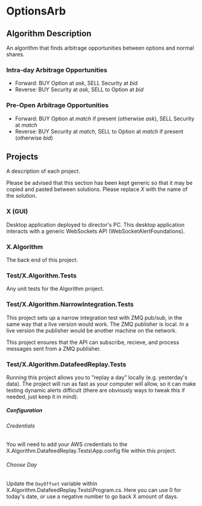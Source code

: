 # OptionsArb

## Algorithm Description

An algorithm that finds arbitrage opportunities between options and normal shares.

### Intra-day Arbitrage Opportunities
* Forward: BUY Option at _ask_, SELL Security at _bid_
* Reverse: BUY Security at _ask_, SELL to Option at _bid_

### Pre-Open Arbitrage Opportunities
* Forward: BUY Option at _match_ if present (otherwise _ask_), SELL Security at _match_
* Reverse: BUY Security at _match_, SELL to Option at _match_ if present (otherwise _bid_)

## Projects

A description of each project.

Please be advised that this section has been kept generic so that
it may be copied and pasted between solutions. Please replace *X*
with the name of the solution.

### X (GUI)

Desktop application deployed to director's PC. This desktop 
application interacts with a generic WebSockets API (WebSocketAlertFoundations).

### X.Algorithm

The back end of this project.

### Test/X.Algorithm.Tests

Any unit tests for the Algorithm project.

### Test/X.Algorithm.NarrowIntegration.Tests

This project sets up a narrow integration test with ZMQ pub/sub, in the
same way that a live version would work. The ZMQ publisher is local.
In a live version the publisher would be another machine on the network.

This project ensures that the API can subscribe, recieve, and process
messages sent from a ZMQ publisher.

### Test/X.Algorithm.DatafeedReplay.Tests

Running this project allows you to "replay a day" locally (e.g. yesterday's 
data). The project will run as fast as your computer will allow, so it can
make testing dynamic alerts difficult (there are obviously ways to tweak this
if needed, just keep it in mind).

##### Configuration

###### Credentials

You will need to add your AWS credentials to the 
X.Algorithm.DatafeedReplay.Tests\App.config file within this project.

###### Choose Day

Update the `DayOffset` variable within X.Algorithm.DatafeedReplay.Tests\Program.cs. 
Here you can use 0 for today's date, or use a negative number to go back X amount of days.
